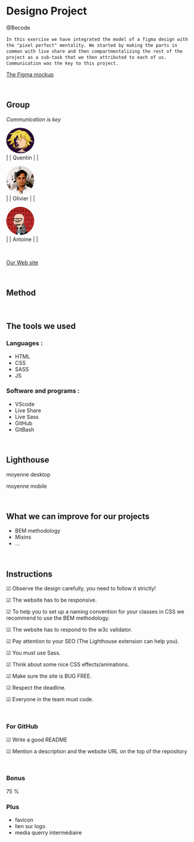 # Designo Project

@Becode
  
    
    In this exercise we have integrated the model of a figma design with the "pixel perfect" mentality. We started by making the parts in common with live share and then compartmentalizing the rest of the project as a sub-task that we then attributed to each of us. Communication was the key to this project.


[The Figma mockup](https://www.figma.com/file/l95gv4piXhWCegSRZIXe3y/designo-becode?node-id=0%3A1)


</br>

## Group

_Communication is key_  

 <img src="./img/home/melio_2.jpg" alt="quentin-profile" width="75" style="border-radius:50%"/></br>| | Quentin | |

 <img src="./img/home/profil_oli.jpg" alt="oli-profile" width="75" style="border-radius:50%"/></br>| | Olivier | |

 <img src="./img/home/Wankul.png" alt="tatooine-profile" width="75" style="border-radius:50%"/></br>| | Antoine | |  

 </br>

[Our Web site](https://quentinmotte.github.io/designo/)


</br>

## Method

</br>

## The tools we used

### **Languages :** </br>
- HTML</br>
- CSS</br>
- SASS</br>
- JS

### **Software and programs :** </br>
- VScode</br>
- Live Share</br>
- Live Sass</br>
- GitHub</br>
- GitBash

</br>

## Lighthouse

moyenne desktop  

moyenne mobile


</br>

## What we can improve for our projects


- BEM methodology
- Mixins
- ...

</br>

## Instructions

&#9745;  Observe the design carefully, you need to follow it strictly!  

&#9745;  The website has to be responsive.  

&#9745;  To help you to set up a naming convention for your classes in CSS we recommend to use the BEM methodology.  

&#9745;  The website has to respond to the w3c validator.  

&#9745;  Pay attention to your SEO (The Lighthouse extension can help you).  

&#9745;  You must use Sass.  

&#9745;  Think about some nice CSS effects/animations.  

&#9745;  Make sure the site is BUG FREE.  

&#9745;  Respect the deadline.  

&#9745;  Everyone in the team must code.

</br>

### For GitHub

&#9745;  Write a good README

&#9745;  Mention a description and the website URL on the top of the repository

</br>

### Bonus
75 %

### Plus
- favicon
- lien sur logo
- media querry intermédiaire 
